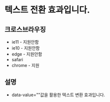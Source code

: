 # 텍스트 전환 효과입니다.

## 크로스브라우징
- ie11 - 지원안함
- ie10 - 지원안함
- edge - 지원안함
- safari
- chrome - 지원


## 설명
- data-value=""값을 활용한 텍스트 변환 효과입니다.

